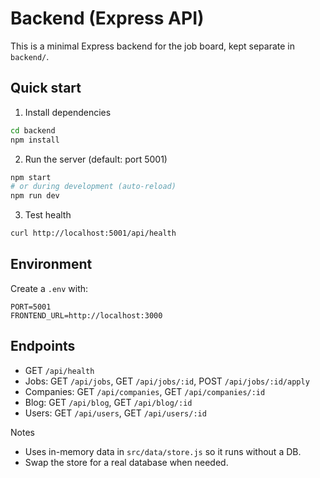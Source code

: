# Backend (Express API)

This is a minimal Express backend for the job board, kept separate in `backend/`.

## Quick start

1) Install dependencies
```bash
cd backend
npm install
```

2) Run the server (default: port 5001)
```bash
npm start
# or during development (auto-reload)
npm run dev
```

3) Test health
```bash
curl http://localhost:5001/api/health
```

## Environment
Create a `.env` with:
```env
PORT=5001
FRONTEND_URL=http://localhost:3000
```

## Endpoints
- GET `/api/health`
- Jobs: GET `/api/jobs`, GET `/api/jobs/:id`, POST `/api/jobs/:id/apply`
- Companies: GET `/api/companies`, GET `/api/companies/:id`
- Blog: GET `/api/blog`, GET `/api/blog/:id`
- Users: GET `/api/users`, GET `/api/users/:id`

Notes
- Uses in-memory data in `src/data/store.js` so it runs without a DB.
- Swap the store for a real database when needed.


